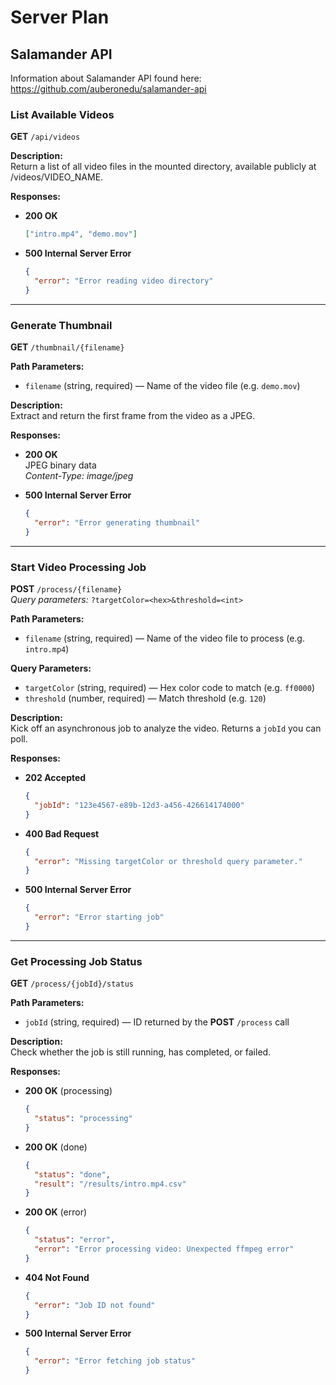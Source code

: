 # Server Plan
## Salamander API
Information about Salamander API found here: https://github.com/auberonedu/salamander-api

### List Available Videos

**GET** `/api/videos`

**Description:**  
Return a list of all video files in the mounted directory, available publicly at /videos/VIDEO_NAME.

**Responses:**

- **200 OK**

  ```json
  ["intro.mp4", "demo.mov"]
  ```

- **500 Internal Server Error**

  ```json
  {
    "error": "Error reading video directory"
  }
  ```

---

### Generate Thumbnail

**GET** `/thumbnail/{filename}`

**Path Parameters:**

- `filename` (string, required) — Name of the video file (e.g. `demo.mov`)

**Description:**  
Extract and return the first frame from the video as a JPEG.

**Responses:**

- **200 OK**  
  JPEG binary data  
  _Content-Type: image/jpeg_


- **500 Internal Server Error**

  ```json
  {
    "error": "Error generating thumbnail"
  }
  ```

---

### Start Video Processing Job

**POST** `/process/{filename}`  
_Query parameters:_ `?targetColor=<hex>&threshold=<int>`

**Path Parameters:**

- `filename` (string, required) — Name of the video file to process (e.g. `intro.mp4`)

**Query Parameters:**

- `targetColor` (string, required) — Hex color code to match (e.g. `ff0000`)
- `threshold`   (number, required) — Match threshold (e.g. `120`)

**Description:**  
Kick off an asynchronous job to analyze the video. Returns a `jobId` you can poll.

**Responses:**

- **202 Accepted**

  ```json
  {
    "jobId": "123e4567-e89b-12d3-a456-426614174000"
  }
  ```

- **400 Bad Request**

  ```json
  {
    "error": "Missing targetColor or threshold query parameter."
  }
  ```


- **500 Internal Server Error**

  ```json
  {
    "error": "Error starting job"
  }
  ```

---

### Get Processing Job Status

**GET** `/process/{jobId}/status`

**Path Parameters:**

- `jobId` (string, required) — ID returned by the **POST** `/process` call

**Description:**  
Check whether the job is still running, has completed, or failed.

**Responses:**

- **200 OK** (processing)

  ```json
  {
    "status": "processing"
  }
  ```

- **200 OK** (done)

  ```json
  {
    "status": "done",
    "result": "/results/intro.mp4.csv"
  }
  ```

- **200 OK** (error)

  ```json
  {
    "status": "error",
    "error": "Error processing video: Unexpected ffmpeg error"
  }
  ```

- **404 Not Found**

  ```json
  {
    "error": "Job ID not found"
  }
  ```

- **500 Internal Server Error**

  ```json
  {
    "error": "Error fetching job status"
  }
  ```